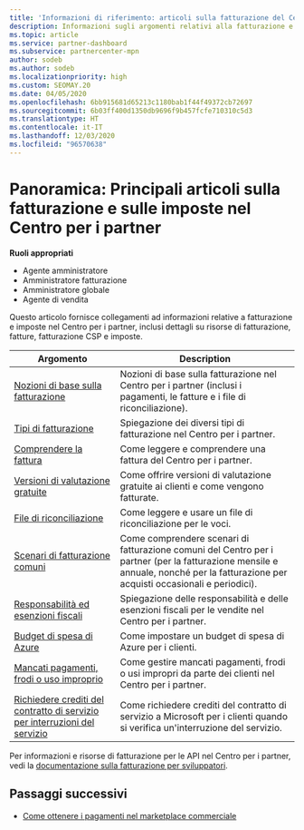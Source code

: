 ```yaml
---
title: 'Informazioni di riferimento: articoli sulla fatturazione del Centro per i partner'
description: Informazioni sugli argomenti relativi alla fatturazione e alle imposte nel Centro per i partner. Informazioni sulle risorse di fatturazione, fatture, fatturazione CSP e imposte.
ms.topic: article
ms.service: partner-dashboard
ms.subservice: partnercenter-mpn
author: sodeb
ms.author: sodeb
ms.localizationpriority: high
ms.custom: SEOMAY.20
ms.date: 04/05/2020
ms.openlocfilehash: 6bb915681d65213c1180bab1f44f49372cb72697
ms.sourcegitcommit: 6b03ff400d1350db9696f9b457fcfe710310c5d3
ms.translationtype: HT
ms.contentlocale: it-IT
ms.lasthandoff: 12/03/2020
ms.locfileid: "96570638"
---
```

# <a name="overview-main-billing-and-tax-articles-in-partner-center"></a>Panoramica: Principali articoli sulla fatturazione e sulle imposte nel Centro per i partner

**Ruoli appropriati**

- Agente amministratore
- Amministratore fatturazione
- Amministratore globale
- Agente di vendita

Questo articolo fornisce collegamenti ad informazioni relative a fatturazione e imposte nel Centro per i partner, inclusi dettagli su risorse di fatturazione, fatture, fatturazione CSP e imposte.


| Argomento | Description |
| ----- | ----------- |
| [Nozioni di base sulla fatturazione](billing-basics.md) | Nozioni di base sulla fatturazione nel Centro per i partner (inclusi i pagamenti, le fatture e i file di riconciliazione). |
| [Tipi di fatturazione](billing-different-types.md) | Spiegazione dei diversi tipi di fatturazione nel Centro per i partner. |
| [Comprendere la fattura](read-your-bill.md) | Come leggere e comprendere una fattura del Centro per i partner. |
| [Versioni di valutazione gratuite](offer-your-customers-trials-of-microsoft-products.md) | Come offrire versioni di valutazione gratuite ai clienti e come vengono fatturate. |
| [File di riconciliazione](use-the-reconciliation-files.md) | Come leggere e usare un file di riconciliazione per le voci. |
| [Scenari di fatturazione comuni](common-billing-scenarios.md) | Come comprendere scenari di fatturazione comuni del Centro per i partner (per la fatturazione mensile e annuale, nonché per la fatturazione per acquisti occasionali e periodici). |
| [Responsabilità ed esenzioni fiscali](tax-and-tax-exemptions.md) | Spiegazione delle responsabilità e delle esenzioni fiscali per le vendite nel Centro per i partner. |
| [Budget di spesa di Azure](set-an-azure-spending-budget-for-your-customers.md) | Come impostare un budget di spesa di Azure per i clienti. |
| [Mancati pagamenti, frodi o uso improprio](non-payment-fraud-misuse.md) | Come gestire mancati pagamenti, frodi o usi impropri da parte dei clienti nel Centro per i partner. |
| [Richiedere crediti del contratto di servizio per interruzioni del servizio](request-credit.md) | Come richiedere crediti del contratto di servizio a Microsoft per i clienti quando si verifica un'interruzione del servizio. |

Per informazioni e risorse di fatturazione per le API nel Centro per i partner, vedi la [documentazione sulla fatturazione per sviluppatori](/partner-center/develop/manage-billing).

## <a name="next-steps"></a>Passaggi successivi

- [Come ottenere i pagamenti nel marketplace commerciale](marketplace-get-paid.md)
